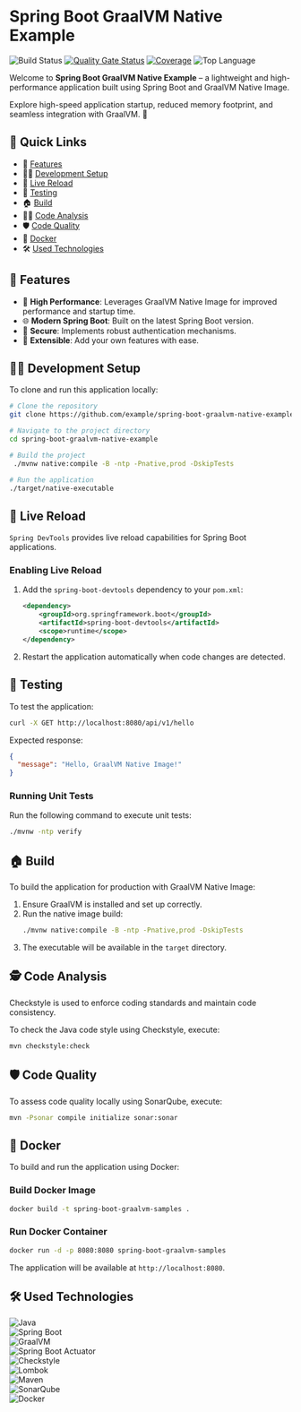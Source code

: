 # Spring Boot GraalVM Native Example

![Build Status](https://github.com/susimsek/spring-boot-graalvm-native-example/actions/workflows/deploy.yml/badge.svg)
[![Quality Gate Status](https://sonarcloud.io/api/project_badges/measure?project=spring-boot-graalvm-native-example&metric=alert_status)](https://sonarcloud.io/summary/new_code?id=spring-boot-graalvm-native-example)
[![Coverage](https://sonarcloud.io/api/project_badges/measure?project=spring-boot-graalvm-native-example&metric=coverage)](https://sonarcloud.io/summary/new_code?id=spring-boot-graalvm-native-example)
![Top Language](https://img.shields.io/github/languages/top/susimsek/spring-boot-graalvm-native-example)

Welcome to **Spring Boot GraalVM Native Example** – a lightweight and high-performance application built using Spring Boot and GraalVM Native Image.

Explore high-speed application startup, reduced memory footprint, and seamless integration with GraalVM. 🚀

## 🚀 Quick Links

- 📖 [Features](#-features)
- 🧑‍💻 [Development Setup](#-development-setup)
- 🔄 [Live Reload](#-live-reload)
- 🧪 [Testing](#-testing)
- 🏠 [Build](#-build)
- 🕵️‍♂️ [Code Analysis](#-code-analysis)
- 🛡️ [Code Quality](#-code-quality)
- 🐳 [Docker](#-docker)
- 🛠️ [Used Technologies](#-used-technologies)

## 📖 Features

- 🚀 **High Performance**: Leverages GraalVM Native Image for improved performance and startup time.
- 🌐 **Modern Spring Boot**: Built on the latest Spring Boot version.
- 🔐 **Secure**: Implements robust authentication mechanisms.
- 🔄 **Extensible**: Add your own features with ease.

## 🧑‍💻 Development Setup

To clone and run this application locally:

```bash
# Clone the repository
git clone https://github.com/example/spring-boot-graalvm-native-example.git

# Navigate to the project directory
cd spring-boot-graalvm-native-example

# Build the project
 ./mvnw native:compile -B -ntp -Pnative,prod -DskipTests

# Run the application
./target/native-executable
```

## 🔄 Live Reload

`Spring DevTools` provides live reload capabilities for Spring Boot applications.

### Enabling Live Reload

1. Add the `spring-boot-devtools` dependency to your `pom.xml`:
   ```xml
   <dependency>
       <groupId>org.springframework.boot</groupId>
       <artifactId>spring-boot-devtools</artifactId>
       <scope>runtime</scope>
   </dependency>
   ```

2. Restart the application automatically when code changes are detected.

## 🧪 Testing

To test the application:

```bash
curl -X GET http://localhost:8080/api/v1/hello
```

Expected response:

```json
{
  "message": "Hello, GraalVM Native Image!"
}
```

### Running Unit Tests

Run the following command to execute unit tests:

```bash
./mvnw -ntp verify
```

## 🏠 Build

To build the application for production with GraalVM Native Image:

1. Ensure GraalVM is installed and set up correctly.
2. Run the native image build:
   ```bash
   ./mvnw native:compile -B -ntp -Pnative,prod -DskipTests
   ```
3. The executable will be available in the `target` directory.

## 🕵️ Code Analysis

Checkstyle is used to enforce coding standards and maintain code consistency.

To check the Java code style using Checkstyle, execute:

```bash
mvn checkstyle:check
```

## 🛡️ Code Quality

To assess code quality locally using SonarQube, execute:

```bash
mvn -Psonar compile initialize sonar:sonar
```

## 🐳 Docker

To build and run the application using Docker:

### Build Docker Image

```bash
docker build -t spring-boot-graalvm-samples .
```

### Run Docker Container

```bash
docker run -d -p 8080:8080 spring-boot-graalvm-samples
```

The application will be available at `http://localhost:8080`.

## 🛠️ Used Technologies

![Java](https://img.shields.io/badge/Java-17-blue?logo=openjdk&logoColor=white)  
![Spring Boot](https://img.shields.io/badge/Spring_Boot-2.6.7-green?logo=spring&logoColor=white)  
![GraalVM](https://img.shields.io/badge/GraalVM-Native_Image-FF8C00?logo=graalvm&logoColor=white)  
![Spring Boot Actuator](https://img.shields.io/badge/Spring_Boot_Actuator-green?logo=spring&logoColor=white)  
![Checkstyle](https://img.shields.io/badge/Checkstyle-Code_Analysis-orange?logo=openjdk&logoColor=white)  
![Lombok](https://img.shields.io/badge/Lombok-orange?logo=openjdk&logoColor=white)  
![Maven](https://img.shields.io/badge/Maven-Build_Automation-C71A36?logo=apachemaven&logoColor=white)  
![SonarQube](https://img.shields.io/badge/SonarQube-4E9BCD?logo=sonarqube&logoColor=white)  
![Docker](https://img.shields.io/badge/Docker-2496ED?logo=docker&logoColor=white)  


